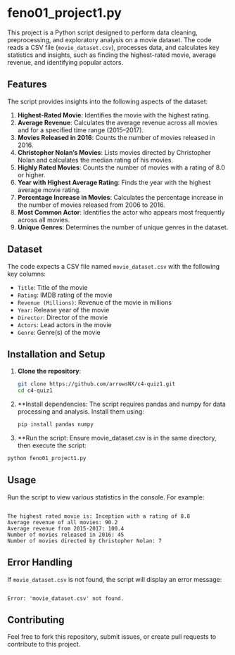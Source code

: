 # feno01_project1.py

This project is a Python script designed to perform data cleaning, preprocessing, and exploratory analysis on a movie dataset. The code reads a CSV file (`movie_dataset.csv`), processes data, and calculates key statistics and insights, such as finding the highest-rated movie, average revenue, and identifying popular actors.

## Features

The script provides insights into the following aspects of the dataset:
1. **Highest-Rated Movie**: Identifies the movie with the highest rating.
2. **Average Revenue**: Calculates the average revenue across all movies and for a specified time range (2015–2017).
3. **Movies Released in 2016**: Counts the number of movies released in 2016.
4. **Christopher Nolan’s Movies**: Lists movies directed by Christopher Nolan and calculates the median rating of his movies.
5. **Highly Rated Movies**: Counts the number of movies with a rating of 8.0 or higher.
6. **Year with Highest Average Rating**: Finds the year with the highest average movie rating.
7. **Percentage Increase in Movies**: Calculates the percentage increase in the number of movies released from 2006 to 2016.
8. **Most Common Actor**: Identifies the actor who appears most frequently across all movies.
9. **Unique Genres**: Determines the number of unique genres in the dataset.

## Dataset

The code expects a CSV file named `movie_dataset.csv` with the following key columns:
- `Title`: Title of the movie
- `Rating`: IMDB rating of the movie
- `Revenue (Millions)`: Revenue of the movie in millions
- `Year`: Release year of the movie
- `Director`: Director of the movie
- `Actors`: Lead actors in the movie
- `Genre`: Genre(s) of the movie

## Installation and Setup

1. **Clone the repository**:
   ```bash
   git clone https://github.com/arrowsNX/c4-quiz1.git
   cd c4-quiz1
   ```
2. **Install dependencies: The script requires pandas and numpy for data processing and analysis. Install them using:
   ```bash
   pip install pandas numpy
   ```

   
3. **Run the script: Ensure movie_dataset.csv is in the same directory, then execute the script:
 ```bash
python feno01_project1.py

```
## Usage

Run the script to view various statistics in the console. For example:

```plaintext

The highest rated movie is: Inception with a rating of 8.8
Average revenue of all movies: 90.2
Average revenue from 2015-2017: 100.4
Number of movies released in 2016: 45
Number of movies directed by Christopher Nolan: 7
```

## Error Handling

If `movie_dataset.csv` is not found, the script will display an error message:

```plaintext

Error: 'movie_dataset.csv' not found.
```

## Contributing

Feel free to fork this repository, submit issues, or create pull requests to contribute to this project.

